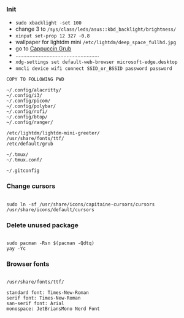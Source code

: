 ### Init

- `sudo xbacklight -set 100`
- change 3 to `/sys/class/leds/asus::kbd_backlight/brightness/`
- `xinput set-prop 12 327 -0.8`
- wallpaper for lightdm mini `/etc/lightdm/deep_space_fullhd.jpg`
- go to [Cappuccin Grub](https://github.com/catppuccin/grub)
- ......................................................
- `xdg-settings set default-web-browser microsoft-edge.desktop`
- `nmcli device wifi connect SSID_or_BSSID password password`

```
COPY TO FOLLOWING PWD

~/.config/alacritty/
~/.config/i3/
~/.config/picom/
~/.config/polybar/
~/.config/rofi/
~/.config/btop/
~/.config/ranger/

/etc/lightdm/lightdm-mini-greeter/
/usr/share/fonts/ttf/
/etc/default/grub

~/.tmux/
~/.tmux.conf/

~/.gitconfig
```

### Change cursors

```

sudo ln -sf /usr/share/icons/capitaine-cursors/cursors /usr/share/icons/default/cursors

```

### Delete unused package

```

sudo pacman -Rsn $(pacman -Qdtq)
yay -Yc

```

### Browser fonts

```

/usr/share/fonts/ttf/

standard font: Times-New-Roman
serif font: Times-New-Roman
san-serif font: Arial
monospace: JetBriansMono Nerd Font

```
